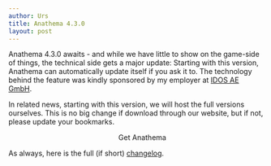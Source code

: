 ```yaml
---
author: Urs
title: Anathema 4.3.0
layout: post
---
```


Anathema 4.3.0 awaits - and while we have little to show on the game-side of things, the technical side gets a major update:
Starting with this version, Anathema can automatically update itself if you ask it to.
The technology behind the feature was kindly sponsored by my employer at [IDOS AE GmbH](http://www.idos.de). 

In related news, starting with this version, we will host the full versions ourselves. This is no big change if download through our website,
but if not, please update your bookmarks.

<ul><center>
	<span class="linkToLatestVersion">
		<span>Get Anathema</span>
		<span class="latestVersion"> </span>
	</span>
	</a></center></ul>

As always, here is the full (if short) [changelog](https://github.com/anathema/anathema/blob/v4.3.0/Development_Documentation/Distribution/English/versions.md).